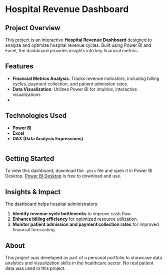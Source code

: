 # Hospital Revenue Dashboard

## Project Overview
This project is an interactive **Hospital Revenue Dashboard** designed to analyze and optimize hospital revenue cycles. Built using Power BI and Excel, the dashboard provides insights into key financial metrics.

## Features
- **Financial Metrics Analysis**: Tracks revenue indicators, including billing cycles, payment collection, and patient admission rates.
- **Data Visualization**: Utilizes Power BI for intuitive, interactive visualizations
- 
## Technologies Used
- **Power BI**
- **Excel**
- **DAX (Data Analysis Expressions)**

<img src="" >

## Getting Started
To view this dashboard, download the `.pbix` file and open it in Power BI Desktop. [Power BI Desktop](https://powerbi.microsoft.com/desktop/) is free to download and use.

## Insights & Impact
The dashboard helps hospital administrators:
1. **Identify revenue cycle bottlenecks** to improve cash flow.
2. **Enhance billing efficiency** for optimized resource utilization.
3. **Monitor patient admission and payment collection rates** for improved financial forecasting.

## About
This project was developed as part of a personal portfolio to showcase data analytics and visualization skills in the healthcare sector. No real patient data was used in this project.

